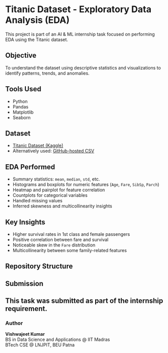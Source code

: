 # Titanic Dataset - Exploratory Data Analysis (EDA)

This project is part of an AI & ML internship task focused on performing EDA using the Titanic dataset.

## Objective
To understand the dataset using descriptive statistics and visualizations to identify patterns, trends, and anomalies.

## Tools Used
- Python
- Pandas
- Matplotlib
- Seaborn

## Dataset
- [Titanic Dataset (Kaggle)](https://www.kaggle.com/datasets/yasserh/titanic-dataset)
- Alternatively used: [GitHub-hosted CSV](https://raw.githubusercontent.com/datasciencedojo/datasets/master/titanic.csv)

## EDA Performed
- Summary statistics: `mean`, `median`, `std`, etc.
- Histograms and boxplots for numeric features (`Age`, `Fare`, `SibSp`, `Parch`)
- Heatmap and pairplot for feature correlation
- Countplots for categorical variables
- Handled missing values
- Inferred skewness and multicollinearity insights

## Key Insights
- Higher survival rates in 1st class and female passengers
- Positive correlation between fare and survival
- Noticeable skew in the `Fare` distribution
- Multicollinearity between some family-related features

## Repository Structure


## Submission
This task was submitted as part of the internship requirement.
---

### Author
**Vishwajeet Kumar**  
BS in Data Science and Applications @ IIT Madras  
BTech CSE @ LNJPIT, BEU Patna
